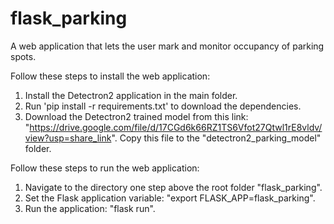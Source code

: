 # flask_parking
A web application that lets the user mark and monitor occupancy of parking spots.

Follow these steps to install the web application:
1. Install the Detectron2 application in the main folder.
2. Run 'pip install -r requirements.txt' to download the dependencies.
3. Download the Detectron2 trained model from this link: "https://drive.google.com/file/d/17CGd6k66RZ1TS6Vfot27Qtwl1rE8vldv/view?usp=share_link". Copy this file to the "detectron2_parking_model" folder.

Follow these steps to run the web application:
1. Navigate to the directory one step above the root folder "flask_parking".
2. Set the Flask application variable: "export FLASK_APP=flask_parking".
3. Run the application: "flask run".

